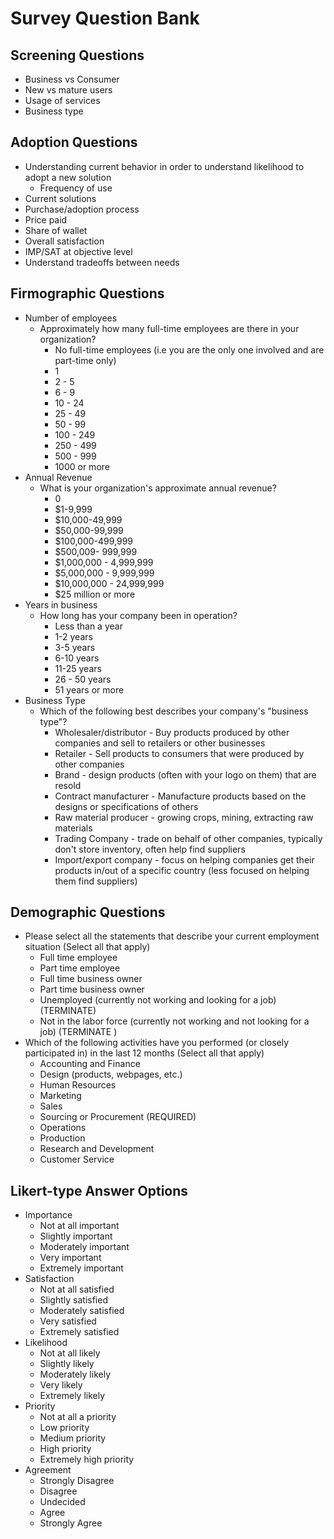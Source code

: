 # Survey Question Bank

## Screening Questions
+ Business vs Consumer
+ New vs mature users
+ Usage of services
+ Business type
## Adoption Questions
+ Understanding current behavior in order to understand likelihood to adopt a new solution
  + Frequency of use
+ Current solutions
+ Purchase/adoption process
+ Price paid
+ Share of wallet
+ Overall satisfaction
+ IMP/SAT at objective level
+ Understand tradeoffs between needs
## Firmographic Questions
+ Number of employees
  + Approximately how many full-time employees are there in your organization?
    + No full-time employees (i.e you are the only one involved and are part-time only)
    + 1
    + 2 - 5
    + 6 - 9
    + 10 - 24
    + 25 - 49
    + 50 - 99
    + 100 - 249
    + 250 - 499
    + 500 - 999
    + 1000 or more
+ Annual Revenue
  + What is your organization's approximate annual revenue?
    + 0
    + $1-9,999
    + $10,000-49,999
    + $50,000-99,999
    + $100,000-499,999
    + $500,009- 999,999
    + $1,000,000 - 4,999,999
    + $5,000,000 - 9,999,999
    + $10,000,000 - 24,999,999
    + $25 million or more
+ Years in business
  + How long has your company been in operation?
    + Less than a year
    + 1-2 years
    + 3-5 years
    + 6-10 years
    + 11-25 years
    + 26 - 50 years
    + 51 years or more
+ Business Type
  + Which of the following best describes your company's "business type"?
    + Wholesaler/distributor - Buy products produced by other companies and sell to retailers or other businesses
    + Retailer - Sell products to consumers that were produced by other companies
    + Brand - design products (often with your logo on them) that are resold
    + Contract manufacturer - Manufacture products based on the designs or specifications of others
    + Raw material producer - growing crops, mining, extracting raw materials
    + Trading Company - trade on behalf of other companies, typically don't store inventory, often help find suppliers
    + Import/export company - focus on helping companies get their products in/out of a specific country (less focused on helping them find suppliers)
## Demographic Questions
+ Please select all the statements that describe your current employment situation (Select all that apply)
  + Full time employee
  + Part time employee
  + Full time business owner
  + Part time business owner
  + Unemployed (currently not working and looking for a job) (TERMINATE)
  + Not in the labor force (currently not working and not looking for a job) (TERMINATE )
+ Which of the following activities have you performed (or closely participated in) in the last 12 months  (Select all that apply)
  + Accounting and Finance
  + Design (products, webpages, etc.) 
  + Human Resources
  + Marketing
  + Sales 
  + Sourcing or Procurement (REQUIRED)
  + Operations
  + Production
  + Research and Development 
  + Customer Service
  
## Likert-type Answer Options
+ Importance
  + Not at all important
  + Slightly important
  + Moderately important
  + Very important
  + Extremely important
+ Satisfaction
  + Not at all satisfied
  + Slightly satisfied
  + Moderately satisfied
  + Very satisfied
  + Extremely satisfied
+ Likelihood
  + Not at all likely
  + Slightly likely
  + Moderately likely
  + Very likely
  + Extremely likely
+ Priority
  + Not at all a priority
  + Low priority
  + Medium priority
  + High priority
  + Extremely high priority
+ Agreement
  + Strongly Disagree
  + Disagree
  + Undecided
  + Agree
  + Strongly Agree
